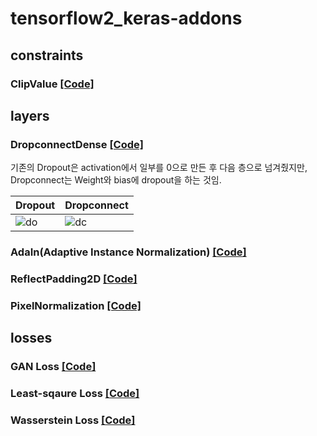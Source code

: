# tensorflow2_keras-addons

## constraints  

### ClipValue [[Code]](https://github.com/dslisleedh/tensorflow2_keras-addons/blob/41b362c37759bdc90ea0d3c17e6876873df7f3b9/constraint.py#L4)  

## layers  

### DropconnectDense [[Code]](https://github.com/dslisleedh/tensorflow2_keras-addons/blob/41b362c37759bdc90ea0d3c17e6876873df7f3b9/layers.py#L4)  

 기존의 Dropout은 activation에서 일부를 0으로 만든 후 다음 층으로 넘겨줬지만, Dropconnect는 Weight와 bias에 dropout을 하는 것임.  
 
 |Dropout|Dropconnect|
 |--|--|
 |![do](https://i.stack.imgur.com/CewjH.png)|![dc](https://i.stack.imgur.com/D1QC7.png)|  
 
### AdaIn(Adaptive Instance Normalization) [[Code]](https://github.com/dslisleedh/tensorflow2_keras-addons/blob/e0e0261092504bd214c7d832b359b9d18af59db9/layers.py#L28)  

### ReflectPadding2D [[Code]](https://github.com/dslisleedh/tensorflow2_keras-addons/blob/b788e2865a956bd9a44ec86322e1661c02872179/layers.py#L47)  

### PixelNormalization [[Code]](https://github.com/dslisleedh/tensorflow2_keras-addons/blob/b482ceee00303c52069e0e83166fce98a25efaa6/layers.py#L69)

## losses  

### GAN Loss [[Code]](https://github.com/dslisleedh/tensorflow2_keras-addons/blob/41b362c37759bdc90ea0d3c17e6876873df7f3b9/losses.py#L4)  

### Least-sqaure Loss [[Code]](https://github.com/dslisleedh/tensorflow2_keras-addons/blob/41b362c37759bdc90ea0d3c17e6876873df7f3b9/losses.py#L16)  

### Wasserstein Loss [[Code]](https://github.com/dslisleedh/tensorflow2_keras-addons/blob/41b362c37759bdc90ea0d3c17e6876873df7f3b9/losses.py#L28)  
